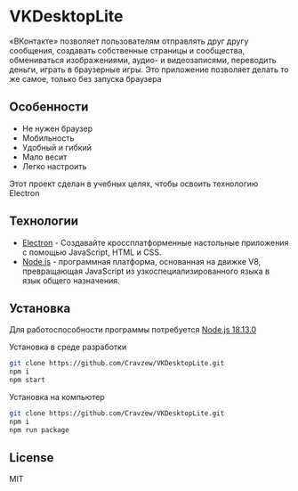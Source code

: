 # VKDesktopLite

«ВКонтакте» позволяет пользователям отправлять друг другу сообщения, создавать собственные страницы и сообщества, обмениваться изображениями, аудио- и видеозаписями, переводить деньги, играть в браузерные игры. Это приложение позволяет делать то же самое, только без запуска браузера

## Особенности

- Не нужен браузер
- Мобильность
- Удобный и гибкий
- Мало весит
- Легко настроить

Этот проект сделан в учебных целях, чтобы освоить технологию Electron

## Технологии

- [Electron](https://www.electronjs.org) - Создавайте кроссплатформенные настольные приложения с помощью JavaScript, HTML и CSS.
- [Node.js](https://nodejs.org) - программная платформа, основанная на движке V8, превращающая JavaScript из узкоспециализированного языка в язык общего назначения.

## Установка

Для работоспособности программы потребуется [Node.js 18.13.0](https://nodejs.org/en/download/)

Установка в среде разработки

```sh
git clone https://github.com/Cravzew/VKDesktopLite.git
npm i
npm start
```

Установка на компьютер

```sh
git clone https://github.com/Cravzew/VKDesktopLite.git
npm i
npm run package
```

## License

MIT
